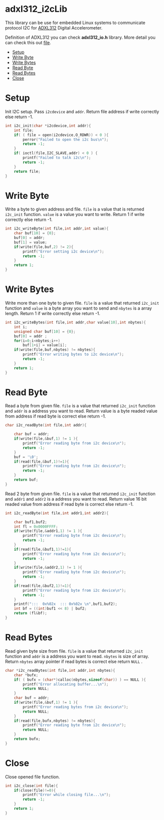 # adxl312_i2cLib

This library can be use for embedded Linux systems to communicate protocol I2C for [ADXL312](http://www.analog.com/media/en/technical-documentation/data-sheets/ADXL312.pdf) Digital Accelerometer. 


Definition of ADXL312 you can check **adxl312_io.h** library. More detail you can check this out [file](https://github.com/coderkan/adxl312_i2cLib/blob/master/adxl312_io.h).


* [Setup](#setup)
* [Write Byte](#write-byte)
* [Write Bytes](#write-bytes)
* [Read Byte](#read-byte)
* [Read Bytes](#read-bytes)
* [Close](#close)


# Setup

Init I2C setup. Pass `i2cdevice` and `addr`. Return file address if write correctly else return -1.

```C
int i2c_init(char *i2cdevice,int addr){
	int file;
	if( ( file = open(i2cdevice,O_RDWR)) < 0 ){
		perror("Failed to open the i2c bus\n");
		return -1;
	}
	if( ioctl(file,I2C_SLAVE,addr) < 0 ) {
		printf("Failed to talk i2c\n");
		return -1;
	}
	return file;
}
```

# Write Byte

Write a byte to given address and file. `file` is a value that is returned `i2c_init` function. `value` is a value you want to write. Return 1 if write correctly else return -1.

```C
int i2c_writeByte(int file,int addr,int value){
	char buf[10] = {0};
	buf[0] = addr;
	buf[1] = value;
	if(write(file,buf,2) != 2){
		printf("Error setting i2c device\n");
		return -1;
	}
	return 1;
}
```

# Write Bytes

Write more than one byte to given file. `file` is a value that returned `i2c_init` function and `value` is a byte array you want to send and `nbytes` is a array length. Return 1 if write correctly else return -1.
```C
int i2c_writeBytes(int file,int addr,char value[10],int nbytes){
	int i;
	unsigned char buf[10] = {0};
	buf[0] = addr ;
	for(i=0;i<nbytes;i++)
		buf[1+i] = value[i];
	if(write(file,buf,nbytes) != nbytes){
		printf("Error writing bytes to i2c device\n");
		return -1;
	}
	return 1;
}
```

# Read Byte

Read a byte from given file. `file` is a value that returned `i2c_init` function and `addr` is a address you want to read.  Return value is a byte readed value from address if read byte is correct else return -1.

```C
char i2c_readByte(int file,int addr){

	char buf = addr;
	if(write(file,&buf,1) != 1 ){
		printf("Error reading byte from i2c device\n");
		return -1;
	}
	buf = '\0';
	if(read(file,&buf,1)!=1){
		printf("Error reading byte from i2c device\n");
		return -1;
	}
	return buf;
}
```

Read 2 byte from given file. `file` is a value that returned `i2c_init` function and `addr1` and `addr2` is a address you want to read. Return value 16 bit readed value from address if read byte is correct else return -1.

```C
int i2c_readByte(int file,int addr1,int addr2){

	char buf1,buf2;
	int fl = 0x0000FFFF;
	if(write(file,&addr1,1) != 1 ){
		printf("Error reading byte from i2c device\n");
		return -1;
	}
	if(read(file,&buf1,1)!=1){
		printf("Error reading byte from i2c device\n");
		return -1;
	}
	if(write(file,&addr2,1) != 1 ){
		printf("Error reading byte from i2c device\n");
		return -1;
	}
	if(read(file,&buf2,1)!=1){
		printf("Error reading byte from i2c device\n");
		return -1;
	}
	printf(":::  0x%02x  ::: 0x%02x \n",buf1,buf2);
	int bf = ((int)buf1 << 8) | buf2;
	return (fl&bf);
}
```

# Read Bytes

Read given byte size from file. `file` is a value that returned `i2c_init` function and `addr` is a address you want to read. `nbytes` is size of array. Return `nbytes` array pointer if read bytes is correct else return `NULL`  .

```C
char *i2c_readBytes(int file,int addr,int nbytes){
	char *bufx;
	if( ( bufx = (char*)calloc(nbytes,sizeof(char)) ) == NULL ){
		printf("Error allocating buffer...\n");
		return NULL;
	}
	char buf = addr;
	if(write(file,&buf,1) != 1 ){
		printf("Error reading bytes from i2c device\n");
		return NULL;
	}
	if(read(file,bufx,nbytes) != nbytes){
		printf("Error reading byte from i2c device\n");
		return NULL;
	}
	return bufx;
}
```

# Close

Close opened file function.

```C
int i2c_close(int file){
	if(close(file)!=0){
		printf("Error while closing file...\n");
		return -1;
	}
	return 1;
}
```
